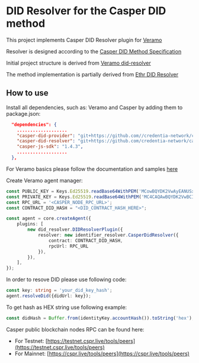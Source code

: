 # DID Resolver for the Casper DID method

This project implements Casper DID Resolver plugin for [Veramo](https://veramo.io/)

Resolver is designed according to the [Casper DID Method Specification](https://github.com/credentia-network/Docs/blob/main/Casper-did-method-spec.md)

Initial project structure is derived from [Veramo did-resolver](https://github.com/uport-project/veramo/tree/next/packages/did-resolver)

The method implementation is partially derived from [Ethr DID Resolver](https://github.com/decentralized-identity/ethr-did-resolver)

## How to use
Install all dependencies, such as: Veramo and Casper by adding them to package.json:
```json
  "dependencies": {
    ...................
    "casper-did-provider": "git+https://github.com//credentia-network/casper-did-provider.git",
    "casper-did-resolver": "git+https://github.com/credentia-network/casper-did-resolver.git",
    "casper-js-sdk": "1.4.3",
    ...................
  },
```

For Veramo basics please follow the documentation and samples [here](https://veramo.io/docs/basics/introduction)

Create  Veramo agent manager:
```ts
const PUBLIC_KEY = Keys.Ed25519.readBase64WithPEM('MCowBQYDK2VwAyEANUSxkqzpKbbhYVMo0bP3nVe+gen4jFp06Ki5u6cIATk=');
const PRIVATE_KEY = Keys.Ed25519.readBase64WithPEM('MC4CAQAwBQYDK2VwBCIEIAdjynMSLimFalVdB51TI6wGlwQKaI8PwdsG55t2qMZM');
const RPC_URL = '<CASPER_NODE_RPC_URL>';
const CONTRACT_DID_HASH = "<DID_CONTRACT_HASH_HERE>";

const agent = core.createAgent({
    plugins: [
        new did_resolver.DIDResolverPlugin({
            resolver: new identifier_resolver.CasperDidResolver({
                contract: CONTRACT_DID_HASH,
                rpcUrl: RPC_URL
            }),
        }),
    ],
});
```

In order to resove DID please use following code:

```ts
const key: string = 'your_did_key_hash';
agent.resolveDid({didUrl: key});
```

To get hash as HEX string use following example:

```ts
const didHash = Buffer.from(identityKey.accountHash()).toString('hex');
```

Casper public blockchain nodes RPC can be found here:
 - For Testnet: [https://testnet.cspr.live/tools/peers](https://testnet.cspr.live/tools/peers)
 - For Mainnet: [https://cspr.live/tools/peers](https://cspr.live/tools/peers)